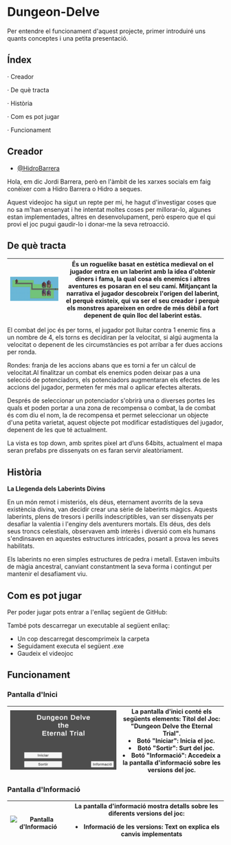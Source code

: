 
# Dungeon-Delve

Per entendre el funcionament d'aquest projecte, primer introduiré uns quants conceptes i una petita presentació.



## Índex

· Creador

· De què tracta

· Història

· Com es pot jugar

· Funcionament
## Creador

- [@HidroBarrera](https://github.com/HidroBarrera)

Hola, em dic Jordi Barrera, però en l'àmbit de les xarxes socials em faig conèixer com a Hidro Barrera o Hidro a seques.

Aquest videojoc ha sigut un repte per mi, he hagut d'investigar coses que no sa m'han ensenyat i he intentat moltes coses per millorar-lo, algunes estan implementades, altres en desenvolupament, però espero que el qui provi el joc pugui gaudir-lo i donar-me la seva retroacció.
## De què tracta

| ![Referencia](https://github.com/HidroBarrera/Image-DDET-Readmy/blob/main/MapaCiutat.png) | És un roguelike basat en estètica medieval on el jugador entra en un laberint amb la idea d'obtenir diners i fama, la qual cosa els enemics i altres aventures es posaran en el seu camí. Mitjançant la narrativa el jugador descobreix l'origen del laberint, el perquè existeix, qui va ser el seu creador i perquè els monstres apareixen en ordre de més dèbil a fort depenent de quin lloc del laberint estàs. |
|--------------------------------------------------------|-------------------------------------------------------------------------------------------------------------------------------------------------------------------------------------------------------------------------------------------------------------------------------------------------------------------------------------------------|

El combat del joc és per torns, el jugador pot lluitar contra 1 enemic fins a un nombre de 4, els torns es decidiran per la velocitat, si algú augmenta la velocitat o depenent de les circumstàncies es pot arribar a fer dues accions per ronda.

Rondes: franja de les accions abans que es torni a fer un càlcul de velocitat.Al finalitzar un combat els enemics poden deixar pas a una selecció de potenciadors, els potenciadors augmentaran els efectes de les accions del jugador, permeten fer més mal o aplicar efectes alterats.

Després de seleccionar un potenciador s'obrirà una o diverses portes les quals et poden portar a una zona de recompensa o combat, la de combat és com diu el nom, la de recompensa et permet seleccionar un objecte d'una petita varietat, aquest objecte pot modificar estadístiques del jugador, depenent de les que té actualment.

La vista es top down, amb sprites pixel art d’uns 64bits, actualment el mapa seran prefabs pre dissenyats on es faran servir aleatòriament.

## Història

**La Llegenda dels Laberints Divins**

En un món remot i misteriós, els déus, eternament avorrits de la seva existència divina, van decidir crear una sèrie de laberints màgics. Aquests laberints, plens de tresors i perills indescriptibles, van ser dissenyats per desafiar la valentia i l'enginy dels aventurers mortals. Els déus, des dels seus troncs celestials, observaven amb interès i diversió com els humans s'endinsaven en aquestes estructures intricades, posant a prova les seves habilitats.

Els laberints no eren simples estructures de pedra i metall. Estaven imbuïts de màgia ancestral, canviant constantment la seva forma i contingut per mantenir el desafiament viu.


## Com es pot jugar

Per poder jugar pots entrar a l'enllaç següent de GitHub:

També pots descarregar un executable al següent enllaç:

- Un cop descarregat descomprimeix la carpeta
- Seguidament executa el següent .exe
- Gaudeix el videojoc
## Funcionament

### Pantalla d'Inici

| ![Pantalla d'Inici](https://github.com/HidroBarrera/Image-DDET-Readmy/blob/main/PantallaInici_0.png) | La pantalla d'inici conté els següents elements: Títol del Joc: "Dungeon Delve the Eternal Trial".<li><strong>Botó "Iniciar"</strong>: Inicia el joc.</li><li><strong>Botó "Sortir"</strong>: Surt del joc.</li><li><strong>Botó "Informació"</strong>: Accedeix a la pantalla d'informació sobre les versions del joc.</li></ul> |
|--------------------------------------------------------|-------------------------------------------------------------------------------------------------------------------------------------------------------------------------------------------------------------------------------------------------------------------------------------|

### Pantalla d'Informació

| ![Pantalla d'Informació](ruta/a/la/imatge/PantallaInformacio_0.png) | La pantalla d'informació mostra detalls sobre les diferents versions del joc: <ul><li><strong>Informació de les versions</strong>: Text on explica els canvis implementats</li></ul> |
|--------------------------------------------------------|-------------------------------------------------------------------------------------------------------------------------------------------------------------------------------------------------------------------------------------------------------------------------------------|

